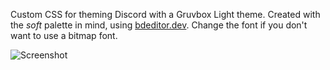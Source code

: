 Custom CSS for theming Discord with a Gruvbox Light theme. Created with the <em>soft</em> palette in mind, using [bdeditor.dev](https://bdeditor.dev/). Change the font if you don't want to use a bitmap font.

![Screenshot](https://github.com/MujtabaAsim/GruvboxLight-Discord/assets/62666332/3d09d978-9f80-46e7-a7d5-f9d13a42de14)
